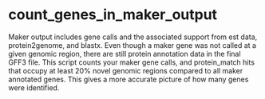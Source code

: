 # count_genes_in_maker_output
Maker output includes gene calls and the associated support from est data, protein2genome, and blastx. Even though a maker gene was not called at a given genomic region, there are still protein annotation data in the final GFF3 file. 
This script counts your maker gene calls, and protein_match hits that occupy at least 20% novel genomic regions compared to all maker annotated genes. This gives a more accurate picture of how many genes were identified. 

